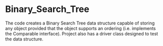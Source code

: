 Binary_Search_Tree
==================

The code creates a Binary Search Tree data structure capable of storing any object provided that the object supports an ordering (i.e. implements the Comparable interface). Project also has a driver class designed to test the data structure.